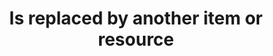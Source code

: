 ---
title: 'Is replaced by another item or resource'
field: 'dcterms.isReplacedBy'
slug: 'dcterms-isreplacedby'
description: 'A related resource that supplants, displaces, or supersedes the described resource'
comment: 'Normally a link to a later or improved resource'
required: False
module: 'Status'
cluster: 'Global'
policy: 'Url. Single value only.'
layout: 'home'
---